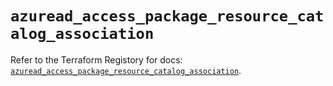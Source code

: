 # `azuread_access_package_resource_catalog_association`

Refer to the Terraform Registory for docs: [`azuread_access_package_resource_catalog_association`](https://www.terraform.io/docs/providers/azuread/r/access_package_resource_catalog_association).
